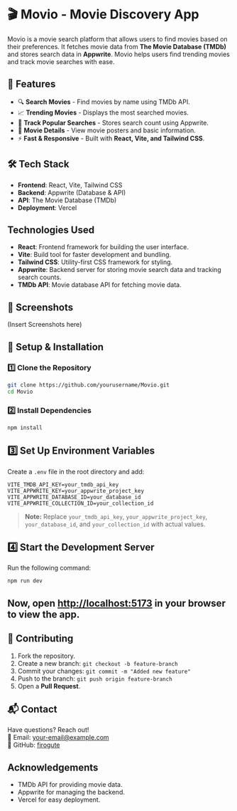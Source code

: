 # 🎬 Movio - Movie Discovery App

Movio is a movie search platform that allows users to find movies based on their preferences. It fetches movie data from **The Movie Database (TMDb)** and stores search data in **Appwrite**. Movio helps users find trending movies and track movie searches with ease.

## 🚀 Features

- 🔍 **Search Movies** - Find movies by name using TMDb API.
- 📈 **Trending Movies** - Displays the most searched movies.
- 💾 **Track Popular Searches** - Stores search count using Appwrite.
- 🎥 **Movie Details** - View movie posters and basic information.
- ⚡ **Fast & Responsive** - Built with **React, Vite, and Tailwind CSS**.

## 🛠️ Tech Stack

- **Frontend**: React, Vite, Tailwind CSS
- **Backend**: Appwrite (Database & API)
- **API**: The Movie Database (TMDb)
- **Deployment**: Vercel

## Technologies Used

- **React**: Frontend framework for building the user interface.
- **Vite**: Build tool for faster development and bundling.
- **Tailwind CSS**: Utility-first CSS framework for styling.
- **Appwrite**: Backend server for storing movie search data and tracking search counts.
- **TMDb API**: Movie database API for fetching movie data.

## 📸 Screenshots

(Insert Screenshots here)

## 🔧 Setup & Installation

### 1️⃣ Clone the Repository

```sh
git clone https://github.com/yourusername/Movio.git
cd Movio
```

### 2️⃣ Install Dependencies

```sh
npm install
```

## 3️⃣ Set Up Environment Variables

Create a `.env` file in the root directory and add:

```env
VITE_TMDB_API_KEY=your_tmdb_api_key
VITE_APPWRITE_KEY=your_appwrite_project_key
VITE_APPWRITE_DATABASE_ID=your_database_id
VITE_APPWRITE_COLLECTION_ID=your_collection_id
```

> **Note:** Replace `your_tmdb_api_key`, `your_appwrite_project_key`, `your_database_id`, and `your_collection_id` with actual values.

## 4️⃣ Start the Development Server

Run the following command:

```sh
npm run dev
```

## Now, open [http://localhost:5173](http://localhost:5173) in your browser to view the app.

## 🤝 Contributing

1. Fork the repository.
2. Create a new branch: `git checkout -b feature-branch`
3. Commit your changes: `git commit -m "Added new feature"`
4. Push to the branch: `git push origin feature-branch`
5. Open a **Pull Request**.

## 📬 Contact

Have questions? Reach out!  
📧 Email: [your-email@example.com](firomsaguteta11@gmail.com)  
🐙 GitHub: [firogute](https://github.com/firogute)

## Acknowledgements

- TMDb API for providing movie data.
- Appwrite for managing the backend.
- Vercel for easy deployment.
